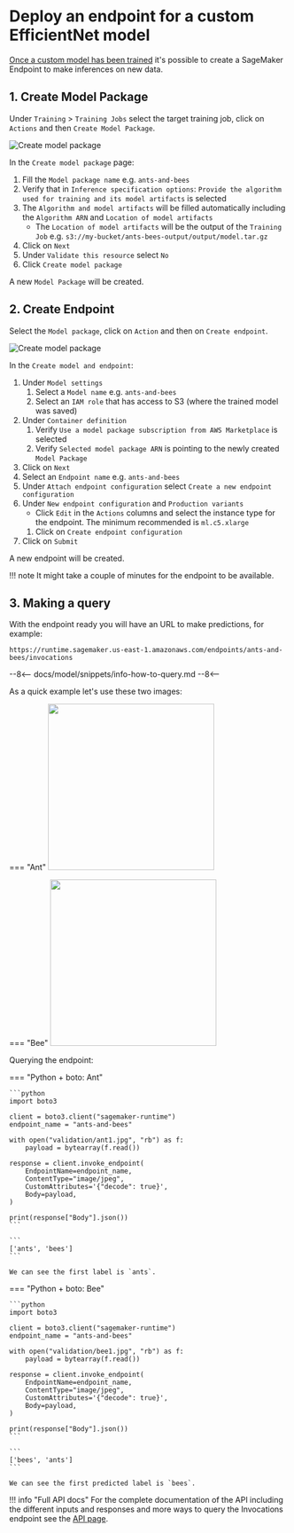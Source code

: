 # Deploy an endpoint for a custom EfficientNet model

[Once a custom model has been trained](/model/efficientnet-b3/train)
it's possible to create a SageMaker Endpoint to make inferences on new data.

## 1. Create Model Package

Under `Training` > `Training Jobs` select the target training job,
click on `Actions` and then `Create Model Package`.

![Create model package](/assets/images/model/efficientnet-b3/create-model-package.png)

In the `Create model package` page:

1. Fill the `Model package name` e.g. `ants-and-bees`
1. Verify that in `Inference specification options`:
`Provide the algorithm used for training and its model artifacts` is selected
1. The `Algorithm and model artifacts` will be filled automatically including the
`Algorithm ARN` and `Location of model artifacts`
    - The `Location of model artifacts` will be the output of the `Training Job`
    e.g. `s3://my-bucket/ants-bees-output/output/model.tar.gz`
1. Click on `Next`
1. Under `Validate this resource` select `No`
1. Click `Create model package`

A new `Model Package` will be created.

## 2. Create Endpoint

Select the `Model package`, click on `Action` and then on `Create endpoint`.

![Create model package](/assets/images/model/efficientnet-b3/create-endpoint.png)


In the `Create model and endpoint`:

1. Under `Model settings`
    1. Select a `Model name` e.g. `ants-and-bees`
    1. Select an `IAM role` that has access to S3 (where the trained model was saved)
1. Under `Container definition`
    1. Verify `Use a model package subscription from AWS Marketplace` is selected
    1. Verify `Selected model package ARN` is pointing to the newly created `Model Package`
1. Click on `Next`
1. Select an `Endpoint name` e.g. `ants-and-bees`
1. Under `Attach endpoint configuration` select `Create a new endpoint configuration`
1. Under `New endpoint configuration` and `Production variants`
    - Click `Edit` in the `Actions` columns and select the instance type for the endpoint.
    The minimum recommended is `ml.c5.xlarge`
    1. Click on `Create endpoint configuration`
1. Click on `Submit`

A new endpoint will be created.

!!! note
    It might take a couple of minutes for the endpoint to be available.

## 3. Making a query

With the endpoint ready you will have an URL to make predictions, for example:

```
https://runtime.sagemaker.us-east-1.amazonaws.com/endpoints/ants-and-bees/invocations
```

--8<--
docs/model/snippets/info-how-to-query.md
--8<--

As a quick example let's use these two images:

=== "Ant"
    <img src="/assets/images/model/efficientnet-b3/ant1.jpg" width="300" />

=== "Bee"
    <img src="/assets/images/model/efficientnet-b3/bee1.jpg" width="300" />

Querying the endpoint:

=== "Python + boto: Ant"

    ```python
    import boto3

    client = boto3.client("sagemaker-runtime")
    endpoint_name = "ants-and-bees"

    with open("validation/ant1.jpg", "rb") as f:
        payload = bytearray(f.read())

    response = client.invoke_endpoint(
        EndpointName=endpoint_name,
        ContentType="image/jpeg",
        CustomAttributes='{"decode": true}',
        Body=payload,
    )

    print(response["Body"].json())
    ```

    ```
    ['ants', 'bees']
    ```

    We can see the first label is `ants`.

=== "Python + boto: Bee"

    ```python
    import boto3

    client = boto3.client("sagemaker-runtime")
    endpoint_name = "ants-and-bees"

    with open("validation/bee1.jpg", "rb") as f:
        payload = bytearray(f.read())

    response = client.invoke_endpoint(
        EndpointName=endpoint_name,
        ContentType="image/jpeg",
        CustomAttributes='{"decode": true}',
        Body=payload,
    )

    print(response["Body"].json())
    ```

    ```
    ['bees', 'ants']
    ```

    We can see the first predicted label is `bees`.

!!! info "Full API docs"
    For the complete documentation of the API including the different inputs and responses
    and more ways to query the Invocations endpoint see the [API page](/model/efficientnet-b3/api).

